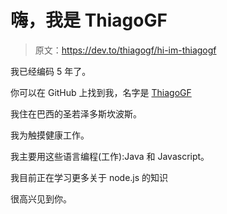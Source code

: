 # 嗨，我是 ThiagoGF

> 原文：<https://dev.to/thiagogf/hi-im-thiagogf>

我已经编码 5 年了。

你可以在 GitHub 上找到我，名字是 [ThiagoGF](https://github.com/ThiagoGF)

我住在巴西的圣若泽多斯坎波斯。

我为触摸健康工作。

我主要用这些语言编程(工作):Java 和 Javascript。

我目前正在学习更多关于 node.js 的知识

很高兴见到你。